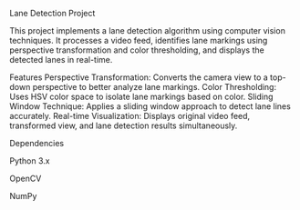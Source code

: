 Lane Detection Project

This project implements a lane detection algorithm using computer vision techniques. It processes a video feed, identifies lane markings using perspective transformation and color thresholding, and displays the detected lanes in real-time.

Features
Perspective Transformation: Converts the camera view to a top-down perspective to better analyze lane markings.
Color Thresholding: Uses HSV color space to isolate lane markings based on color.
Sliding Window Technique: Applies a sliding window approach to detect lane lines accurately.
Real-time Visualization: Displays original video feed, transformed view, and lane detection results simultaneously.

Dependencies

Python 3.x

OpenCV

NumPy

